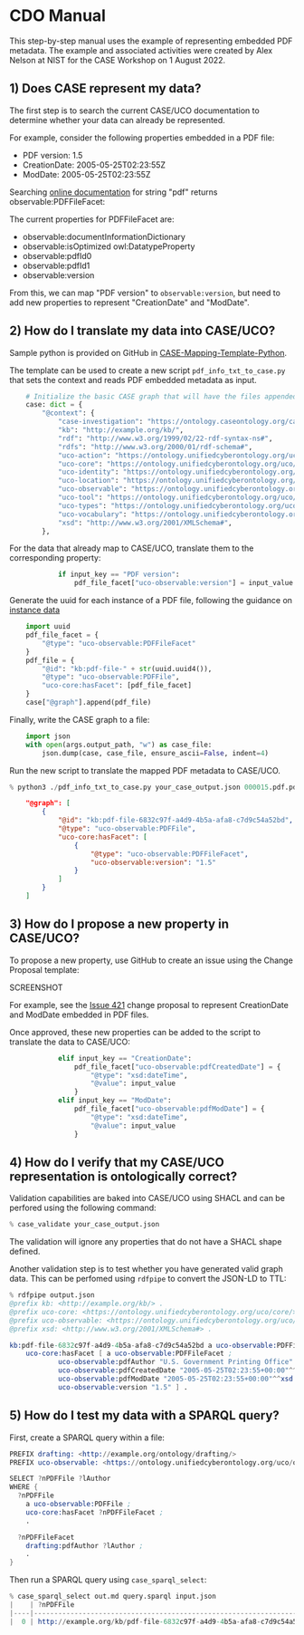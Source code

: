 # CDO Manual

This step-by-step manual uses the example of representing embedded PDF metadata. The example and associated activities were created by Alex Nelson at NIST for the CASE Workshop on 1 August 2022. 

## 1) Does CASE represent my data?
The first step is to search the current CASE/UCO documentation to determine whether your data can already be represented.

For example, consider the following properties embedded in a PDF file:

- PDF version:    1.5
- CreationDate:   2005-05-25T02:23:55Z
- ModDate:        2005-05-25T02:23:55Z

Searching [online documentation](https://ontology.unifiedcyberontology.org/uco/documentation/entities-tree-classes.html) for string "pdf" returns observable:PDFFileFacet:

The current properties for PDFFileFacet are:

- observable:documentInformationDictionary
- observable:isOptimized	owl:DatatypeProperty	
- observable:pdfId0
- observable:pdfId1
- observable:version

From this, we can map "PDF version" to `observable:version`, but need to add new properties to represent "CreationDate" and "ModDate".

## 2) How do I translate my data into CASE/UCO?

Sample python is provided on GitHub in [CASE-Mapping-Template-Python](https://github.com/casework/CASE-Mapping-Template-Python/blob/main/case_example_mapping/dict_to_case.py).

The template can be used to create a new script `pdf_info_txt_to_case.py` that sets the context and reads PDF embedded metadata as input.

```python
    # Initialize the basic CASE graph that will have the files appended
    case: dict = {
        "@context": {
            "case-investigation": "https://ontology.caseontology.org/case/investigation/",
            "kb": "http://example.org/kb/",
            "rdf": "http://www.w3.org/1999/02/22-rdf-syntax-ns#",
            "rdfs": "http://www.w3.org/2000/01/rdf-schema#",
            "uco-action": "https://ontology.unifiedcyberontology.org/uco/action/",
            "uco-core": "https://ontology.unifiedcyberontology.org/uco/core/",
            "uco-identity": "https://ontology.unifiedcyberontology.org/uco/identity/",
            "uco-location": "https://ontology.unifiedcyberontology.org/uco/location/",
            "uco-observable": "https://ontology.unifiedcyberontology.org/uco/observable/",
            "uco-tool": "https://ontology.unifiedcyberontology.org/uco/tool/",
            "uco-types": "https://ontology.unifiedcyberontology.org/uco/types/",
            "uco-vocabulary": "https://ontology.unifiedcyberontology.org/uco/vocabulary/",
            "xsd": "http://www.w3.org/2001/XMLSchema#",
        },
```

For the data that already map to CASE/UCO, translate them to the corresponding property:

```python
            if input_key == "PDF version":
                pdf_file_facet["uco-observable:version"] = input_value
```

Generate the uuid for each instance of a PDF file, following the guidance on [instance data](https://caseontology.org/resources/instance_data.html)

```python
    import uuid
    pdf_file_facet = {
        "@type": "uco-observable:PDFFileFacet"
    }
    pdf_file = {
        "@id": "kb:pdf-file-" + str(uuid.uuid4()),
        "@type": "uco-observable:PDFFile",
        "uco-core:hasFacet": [pdf_file_facet]
    }
    case["@graph"].append(pdf_file)
```

Finally, write the CASE graph to a file:

```python
    import json
    with open(args.output_path, "w") as case_file:
        json.dump(case, case_file, ensure_ascii=False, indent=4)
```

Run the new script to translate the mapped PDF metadata to CASE/UCO.

```s
% python3 ./pdf_info_txt_to_case.py your_case_output.json 000015.pdf.pdfinfo-isodates.txt
```

```json
    "@graph": [
        {
            "@id": "kb:pdf-file-6832c97f-a4d9-4b5a-afa8-c7d9c54a52bd",
            "@type": "uco-observable:PDFFile",
            "uco-core:hasFacet": [
                {
                    "@type": "uco-observable:PDFFileFacet",
                    "uco-observable:version": "1.5"
                }
            ]
        }
    ]
```

## 3) How do I propose a new property in CASE/UCO?

To propose a new property, use GitHub to create an issue using the Change Proposal template:

SCREENSHOT

For example, see the [Issue 421](https://github.com/ucoProject/UCO/issues/421) change proposal to represent CreationDate and ModDate embedded in PDF files.

Once approved, these new properties can be added to the script to translate the data to CASE/UCO: 

```python
            elif input_key == "CreationDate":
                pdf_file_facet["uco-observable:pdfCreatedDate"] = {
                    "@type": "xsd:dateTime",
                    "@value": input_value
                }
            elif input_key == "ModDate":
                pdf_file_facet["uco-observable:pdfModDate"] = {
                    "@type": "xsd:dateTime",
                    "@value": input_value
                }
```

## 4) How do I verify that my CASE/UCO representation is ontologically correct?

Validation capabilities are baked into CASE/UCO using SHACL and can be perfored using the following command:

```s
% case_validate your_case_output.json
```

The validation will ignore any properties that do not have a SHACL shape defined.

Another validation step is to test whether you have generated valid graph data. This can be perfomed using `rdfpipe` to convert the JSON-LD to TTL:

```s
% rdfpipe output.json 
@prefix kb: <http://example.org/kb/> .
@prefix uco-core: <https://ontology.unifiedcyberontology.org/uco/core/> .
@prefix uco-observable: <https://ontology.unifiedcyberontology.org/uco/observable/> .
@prefix xsd: <http://www.w3.org/2001/XMLSchema#> .

kb:pdf-file-6832c97f-a4d9-4b5a-afa8-c7d9c54a52bd a uco-observable:PDFFile ;
    uco-core:hasFacet [ a uco-observable:PDFFileFacet ;
            uco-observable:pdfAuthor "U.S. Government Printing Office" ;
            uco-observable:pdfCreatedDate "2005-05-25T02:23:55+00:00"^^xsd:dateTime ;
            uco-observable:pdfModDate "2005-05-25T02:23:55+00:00"^^xsd:dateTime ;
            uco-observable:version "1.5" ] .
```

## 5) How do I test my data with a SPARQL query?


First, create a SPARQL query within a file:

```s
PREFIX drafting: <http://example.org/ontology/drafting/>
PREFIX uco-observable: <https://ontology.unifiedcyberontology.org/uco/observable/>

SELECT ?nPDFFile ?lAuthor
WHERE {
  ?nPDFFile
    a uco-observable:PDFFile ;
    uco-core:hasFacet ?nPDFFileFacet ;
    .

  ?nPDFFileFacet
    drafting:pdfAuthor ?lAuthor ;
    .
}
```

Then run a SPARQL query using `case_sparql_select`:

```s
% case_sparql_select out.md query.sparql input.json
|    | ?nPDFFile                                                           | ?lAuthor                        |
|----|---------------------------------------------------------------------|---------------------------------|
|  0 | http://example.org/kb/pdf-file-6832c97f-a4d9-4b5a-afa8-c7d9c54a52bd | U.S. Government Printing Office |
```
